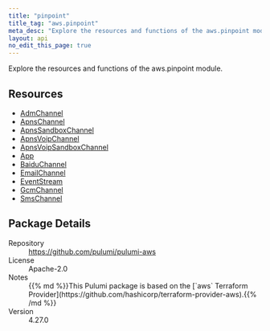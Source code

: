 ```yaml
---
title: "pinpoint"
title_tag: "aws.pinpoint"
meta_desc: "Explore the resources and functions of the aws.pinpoint module."
layout: api
no_edit_this_page: true
---
```


<!-- WARNING: this file was generated by Pulumi Docs Generator. -->
<!-- Do not edit by hand unless you're certain you know what you are doing! -->

Explore the resources and functions of the aws.pinpoint module.

<h2 id="resources">Resources</h2>
<ul class="api">
    <li><a href="admchannel" title="AdmChannel"><span class="api-symbol api-symbol--resource"></span>AdmChannel</a></li>
    <li><a href="apnschannel" title="ApnsChannel"><span class="api-symbol api-symbol--resource"></span>ApnsChannel</a></li>
    <li><a href="apnssandboxchannel" title="ApnsSandboxChannel"><span class="api-symbol api-symbol--resource"></span>ApnsSandboxChannel</a></li>
    <li><a href="apnsvoipchannel" title="ApnsVoipChannel"><span class="api-symbol api-symbol--resource"></span>ApnsVoipChannel</a></li>
    <li><a href="apnsvoipsandboxchannel" title="ApnsVoipSandboxChannel"><span class="api-symbol api-symbol--resource"></span>ApnsVoipSandboxChannel</a></li>
    <li><a href="app" title="App"><span class="api-symbol api-symbol--resource"></span>App</a></li>
    <li><a href="baiduchannel" title="BaiduChannel"><span class="api-symbol api-symbol--resource"></span>BaiduChannel</a></li>
    <li><a href="emailchannel" title="EmailChannel"><span class="api-symbol api-symbol--resource"></span>EmailChannel</a></li>
    <li><a href="eventstream" title="EventStream"><span class="api-symbol api-symbol--resource"></span>EventStream</a></li>
    <li><a href="gcmchannel" title="GcmChannel"><span class="api-symbol api-symbol--resource"></span>GcmChannel</a></li>
    <li><a href="smschannel" title="SmsChannel"><span class="api-symbol api-symbol--resource"></span>SmsChannel</a></li>
</ul>

<h2 id="package-details">Package Details</h2>
<dl class="package-details">
	<dt>Repository</dt>
	<dd><a href="https://github.com/pulumi/pulumi-aws">https://github.com/pulumi/pulumi-aws</a></dd>
	<dt>License</dt>
	<dd>Apache-2.0</dd>
	<dt>Notes</dt>
	<dd>{{% md %}}This Pulumi package is based on the [`aws` Terraform Provider](https://github.com/hashicorp/terraform-provider-aws).{{% /md %}}</dd>
	<dt>Version</dt>
	<dd>4.27.0</dd>
</dl>

